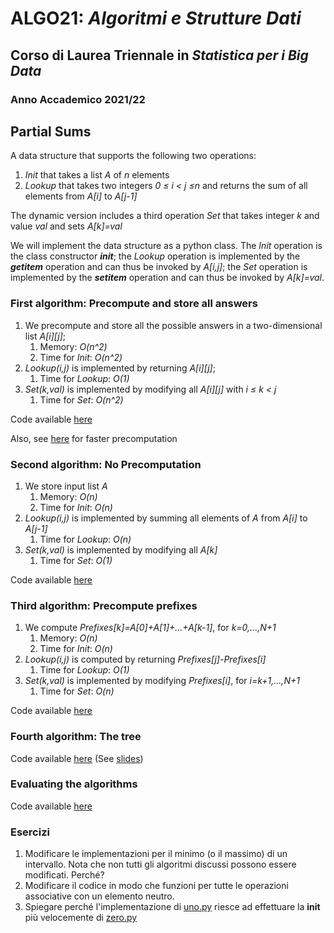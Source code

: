 # ALGO21: *Algoritmi e Strutture Dati* #
## Corso di Laurea Triennale in *Statistica per i Big Data* ##
### Anno Accademico 2021/22 ###

## Partial Sums ##

A data structure that supports the following two operations:

1. *Init* that takes a list *A* of *n* elements
2. *Lookup* that takes two integers *0  ≤ i < j  ≤n* and returns
    the sum of all elements from *A[i]* to *A[j-1]*

The dynamic version includes a third operation *Set* that takes 
integer *k* and value *val* and sets *A[k]=val*


We will implement the data structure as a python class.
The *Init* operation is the class constructor *__init__*;
the *Lookup* operation is implemented by the *__getitem__* operation
and can thus be invoked by *A[i,j]*;
the *Set* operation is implemented by the *__setitem__* operation and
can thus be invoked by *A[k]=val*.



### First algorithm: Precompute and store all answers ##

1.  We precompute and store all the possible answers
in a two-dimensional list *A[i][j]*;
    1. Memory: *O(n^2)*
    2. Time for *Init*: *O(n^2)* 
2. *Lookup(i,j)* is implemented by returning *A[i][j]*;
    1.  Time for *Lookup*: *O(1)* 
3. *Set(k,val)* is implemented by modifying all *A[i][j]* with *i ≤ k < j*
    1. Time for *Set*: *O(n^2)* 


Code available [here](./Code/zero.py)

Also, see [here](./Code/uno.py) for faster precomputation


### Second algorithm: No Precomputation ##

1.  We store input list *A*
    1. Memory: *O(n)*
    2. Time for *Init*: *O(n)*
2. *Lookup(i,j)* is implemented by summing all elements of *A* from *A[i]* 
    to *A[j-1]*
    1. Time for *Lookup*: *O(n)*
3. *Set(k,val)* is implemented by modifying all *A[k]* 
    1. Time for *Set*: *O(1)* 

Code available [here](./Code/due.py)

### Third algorithm: Precompute prefixes ##

1. We compute *Prefixes[k]=A[0]+A[1]+...+A[k-1]*, for *k=0,...,N+1*
    1. Memory: *O(n)*
    2. Time for *Init*: *O(n)*
2. *Lookup(i,j)* is computed by returning *Prefixes[j]-Prefixes[i]*
    1. Time for *Lookup*: *O(1)*
3. *Set(k,val)* is implemented by modifying *Prefixes[i]*, for *i=k+1,...,N+1* 
    1. Time for *Set*: *O(n)* 
   
Code available [here](./Code/tre.py)

### Fourth algorithm: The tree ##

Code available [here](./Code/quattro.py)
(See [slides](Slides/partialSum.pdf))


### Evaluating the algorithms ##

Code available [here](./Code/driver.py)

### Esercizi ###

1. Modificare le implementazioni per il minimo (o il massimo) di un intervallo. Nota che non tutti gli algoritmi discussi possono essere modificati. Perché?
2. Modificare il codice in modo che funzioni per tutte le operazioni associative con un elemento neutro. 
3. Spiegare perché l'implementazione di [uno.py](./uno.py) riesce ad effettuare la __init__ più velocemente di [zero.py](./zero.py)
